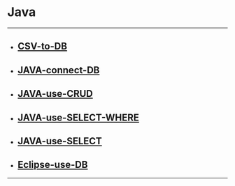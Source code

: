 # Java

****

* ## [CSV-to-DB](https://github.com/gudwo0121/TIL/blob/master/java/CSV-to-DB.md)

* ## [JAVA-connect-DB](https://github.com/gudwo0121/TIL/blob/master/java/JAVA-connect-DB.md)

* ## [JAVA-use-CRUD](https://github.com/gudwo0121/TIL/blob/master/java/JAVA-use-CRUD.md)

* ## [JAVA-use-SELECT-WHERE](https://github.com/gudwo0121/TIL/blob/master/java/JAVA-use-SELECT-WHERE.md)

* ## [JAVA-use-SELECT](https://github.com/gudwo0121/TIL/blob/master/java/JAVA-use-SELECT.md)

* ## [Eclipse-use-DB](https://github.com/gudwo0121/TIL/blob/master/java/Eclipse-use-DB.md)

***

 
